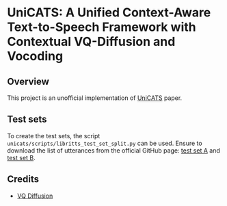 # UniCATS: A Unified Context-Aware Text-to-Speech Framework with Contextual VQ-Diffusion and Vocoding

## Overview
This project is an unofficial implementation of [UniCATS](https://arxiv.org/pdf/2306.07547v2.pdf) paper.

## Test sets
To create the test sets, the script `unicats/scripts/libritts_test_set_split.py` can be used. Ensure to download the list of utterances from the official GitHub page: [test set A](https://cpdu.github.io/unicats/resources/testsetA_utt2prompt) and [test set B](https://cpdu.github.io/unicats/resources/testsetB_utt2prompt).

## Credits
- [VQ Diffusion](https://github.com/microsoft/VQ-Diffusion)